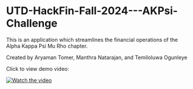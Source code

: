# UTD-HackFin-Fall-2024---AKPsi-Challenge
This is an application which streamlines the financial operations of the Alpha Kappa Psi Mu Rho chapter. 

Created by Aryaman Tomer, Manthra Natarajan, and Temiloluwa Ogunleye

Click to view demo video:

[![Watch the video](https://img.youtube.com/vi/QdRw5b91L4E/0.jpg)](https://www.youtube.com/watch?v=QdRw5b91L4E)

